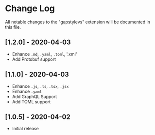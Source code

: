 # Change Log

All notable changes to the "gapstylevs" extension will be documented in this file.

## [1.2.0] - 2020-04-03

- Enhance `.md`, `.yaml`, `.toml`, '.xml'
- Add Protobuf support

## [1.1.0] - 2020-04-03

- Enhance `.js`, `.ts`, `.tsx`, `.jsx`
- Enhance `.yaml`
- Add GraphQL Support
- Add TOML support

## [1.0.5] - 2020-04-02

- Initial release
